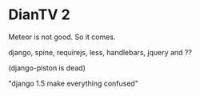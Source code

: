 # DianTV 2

Meteor is not good. So it comes.

django, spine, requirejs, less, handlebars, jquery and ??

(django-piston is dead)

"django 1.5 make everything confused"



